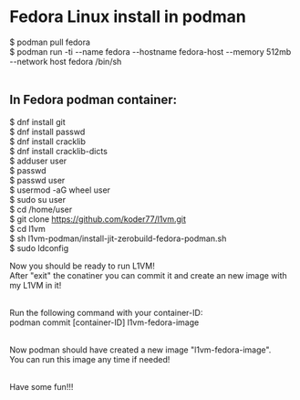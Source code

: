 Fedora Linux install in podman
==============================
$ podman pull fedora <br>
$ podman run -ti --name fedora --hostname fedora-host --memory 512mb --network host fedora /bin/sh <br><br>

In Fedora podman container:
--------------------------
$ dnf install git <br>
$ dnf install passwd <br>
$ dnf install cracklib <br>
$ dnf install cracklib-dicts <br>
$ adduser user <br>
$ passwd <br>
$ passwd user <br>
$ usermod -aG wheel user <br>
$ sudo su user <br>
$ cd /home/user <br>
$ git clone https://github.com/koder77/l1vm.git <br>
$ cd l1vm <br>
$ sh l1vm-podman/install-jit-zerobuild-fedora-podman.sh <br>
$ sudo ldconfig <br>

Now you should be ready to run L1VM! <br>
After "exit" the conatiner you can commit it and create an new image with my L1VM in it! <br><br>

Run the following command with your container-ID: <br>
podman commit [container-ID] l1vm-fedora-image <br><br>

Now podman should have created a new image "l1vm-fedora-image". <br>
You can run this image any time if needed! <br><br>

Have some fun!!!
